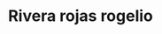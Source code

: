 ---
title: "Rivera rojas rogelio"
url: /cholula-puebla/rivera-rojas-rogelio/
shop: reparación de automóviles
---